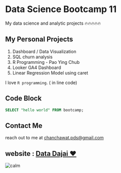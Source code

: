 # Data Science Bootcamp 11
My data science and analytic projects 🔥🔥🔥🔥🔥

## My Personal Projects

1. Dashboard / Data Visualization
2. SQL churn analysis
3. R Programming - Pao Ying Chub
4. Looker GA4 Dashboard
5. Linear Regression Model using caret

I love `R programming`. ( in line code)

## Code Block
```sql
SELECT "hello world" FROM bootcamp;
```

## Contact Me
reach out to me at chanchawat.pds@gmail.com

## website : [Data Dajai ❤️](https://datadajai.wordpress.com)
![calm](https://datadajai.wordpress.com/wp-content/uploads/2025/02/pexels-photo-3662845.jpeg)
